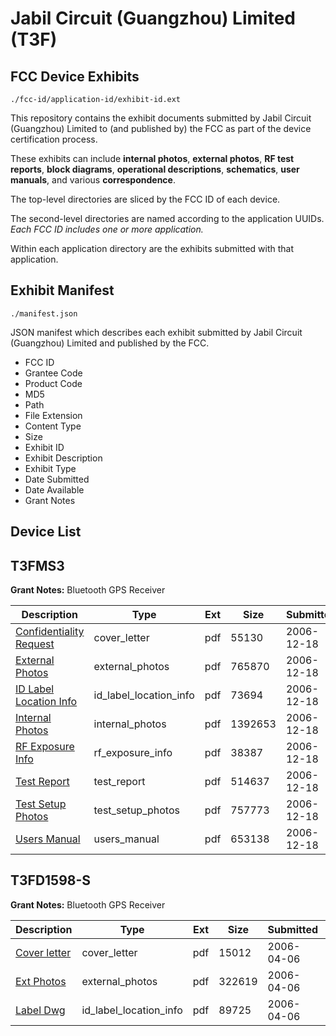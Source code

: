 # Jabil Circuit (Guangzhou) Limited (T3F)
## FCC Device Exhibits

```
./fcc-id/application-id/exhibit-id.ext
```

This repository contains the exhibit documents submitted by Jabil Circuit (Guangzhou) Limited to (and published by) the FCC as part of the device certification process.

These exhibits can include **internal photos**, **external photos**, **RF test reports**, **block diagrams**, **operational descriptions**, **schematics**, **user manuals**, and various **correspondence**.

The top-level directories are sliced by the FCC ID of each device.

The second-level directories are named according to the application UUIDs. *Each FCC ID includes one or more application.*

Within each application directory are the exhibits submitted with that application. 

## Exhibit Manifest

```
./manifest.json
```

JSON manifest which describes each exhibit submitted by Jabil Circuit (Guangzhou) Limited and published by the FCC.

- FCC ID
- Grantee Code
- Product Code
- MD5
- Path
- File Extension
- Content Type
- Size
- Exhibit ID
- Exhibit Description
- Exhibit Type
- Date Submitted
- Date Available
- Grant Notes

## Device List
## T3FMS3
**Grant Notes:** Bluetooth GPS Receiver

| Description | Type | Ext | Size | Submitted | Available |
| ----------- | ---- | --- | ---- | --------- | --------- |
| [Confidentiality Request](T3FMS3/6bd57f5535603f3e19f36dae7656f7ed/739504.pdf) | cover_letter | pdf | 55130 | 2006-12-18 | 2006-12-18 |
| [External Photos](T3FMS3/6bd57f5535603f3e19f36dae7656f7ed/739496.pdf) | external_photos | pdf | 765870 | 2006-12-18 | 2006-12-18 |
| [ID Label Location Info](T3FMS3/6bd57f5535603f3e19f36dae7656f7ed/739500.pdf) | id_label_location_info | pdf | 73694 | 2006-12-18 | 2006-12-18 |
| [Internal Photos](T3FMS3/6bd57f5535603f3e19f36dae7656f7ed/739499.pdf) | internal_photos | pdf | 1392653 | 2006-12-18 | 2006-12-18 |
| [RF Exposure Info](T3FMS3/6bd57f5535603f3e19f36dae7656f7ed/739501.pdf) | rf_exposure_info | pdf | 38387 | 2006-12-18 | 2006-12-18 |
| [Test Report](T3FMS3/6bd57f5535603f3e19f36dae7656f7ed/739497.pdf) | test_report | pdf | 514637 | 2006-12-18 | 2006-12-18 |
| [Test Setup Photos](T3FMS3/6bd57f5535603f3e19f36dae7656f7ed/739498.pdf) | test_setup_photos | pdf | 757773 | 2006-12-18 | 2006-12-18 |
| [Users Manual](T3FMS3/6bd57f5535603f3e19f36dae7656f7ed/739502.pdf) | users_manual | pdf | 653138 | 2006-12-18 | 2006-12-18 |
## T3FD1598-S
**Grant Notes:** Bluetooth GPS Receiver

| Description | Type | Ext | Size | Submitted | Available |
| ----------- | ---- | --- | ---- | --------- | --------- |
| [Cover letter](T3FD1598-S/1a738060c9f74132d3e86610ac190e9f/644840.pdf) | cover_letter | pdf | 15012 | 2006-04-06 | 2006-04-06 |
| [Ext Photos](T3FD1598-S/1a738060c9f74132d3e86610ac190e9f/644841.pdf) | external_photos | pdf | 322619 | 2006-04-06 | 2006-04-06 |
| [Label Dwg](T3FD1598-S/1a738060c9f74132d3e86610ac190e9f/644842.pdf) | id_label_location_info | pdf | 89725 | 2006-04-06 | 2006-04-06 |
